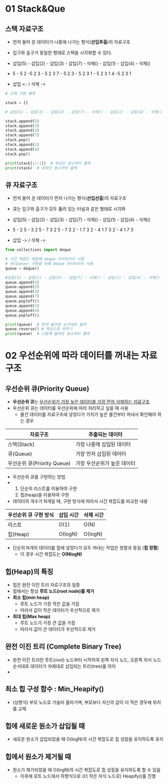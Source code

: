 # 01 Stack&Que

## 스택 자료구조



- 먼저 들어 온 데이터가 나중에 나가는 형식(**선입후출**)의 자료구조

- 입구와 출구가 동일한 형태로 스택을 시각화할 수 있다.

- 삽입(5) - 삽입(2) - 삽입(3) - 삽입(7) - 삭제() - 삽입(1) - 삽입(4) - 삭제()

- 5 - 5 2 -5 2 3 - 5 2 3 7 - 5 2 3 - 5 2 3 1 - 5 2 3 1 4 -5 2 3 1

- 삽입 <- / 삭제 ->

```python
# 스택 구현 예제

stack = []

# 삽입(5) - 삽입(2) - 삽입(3) - 삽입(7) - 삭제() - 삽입(1) - 삽입(4) - 삭제()

stack.append(5)
stack.append(2)
stack.append(3)
stack.append(7)
stack.pop()
stack.append(1)
stack.append(4)
stack.pop()

print(stack[::-1])  # 최상단 원소부터 출력
print(stack)  # 최하단 원소부터 출력
```



## 큐 자료구조



- 먼저 들어 온 데이터가 먼저 나가는 형식(**선입선출**)의 자료구조

- 큐는 입구와 출구가 모두 뚫려 있는 터널과 같은 형태로 시각화

- 삽입(5) - 삽입(2) - 삽입(3) - 삽입(7) - 삭제() - 삽입(1) - 삽입(4) - 삭제()

- 5 - 2 5 - 3 2 5 - 7 3 2 5 - 7 3 2 - 1 7 3 2 - 4 1 7 3 2 - 4 1 7 3

- 삽입 -> / 삭제 ->

```python
from collections import deque

# 시간 복잡도 때문에 deque 라이브러리 사용
# 큐(Queue) 구현을 위해 deque 라이브러리 사용
queue = deque() 

#삽입(5) - 삽입(2) - 삽입(3) - 삽입(7) - 삭제() - 삽입(1) - 삽입(4) - 삭제()
queue.append(5)
queue.append(2)
queue.append(3)
queue.append(7)
queue.popleft()
queue.append(1)
queue.append(4)
queue.popleft()

print(queue)  # 먼저 들어온 순서대로 출력
queue.reverse() # 역순으로 바꾸기
print(queue)  # 나중에 들어온 원소부터 출력
```





# 02 우선순위에 따라 데이터를 꺼내는 자료구조

## 우선순위 큐(Priority Queue)

- **우선순위 큐**는 <u>우선순위가 가장 높은 데이터를 가장 먼저 삭제하는 자료구조</u>
- 우선순위 큐는 데이터를 우선순위에 따라 처리하고 싶을 때 사용
  - 물건 데이터를 자료구조에 넣었다가 가치가 높은 물건부터 꺼내서 확인해야 하는 경우

| 자료구조                    | 추출되는 데이터             |
| --------------------------- | --------------------------- |
| 스택(Stack)                 | 가장 나중에 삽입된 데이터   |
| 큐(Queue)                   | 가장 먼저 삽입된 데이터     |
| 우선순위 큐(Priority Queue) | 가장 우선순위가 높은 데이터 |



- 우선순위 큐를 구현하는 방법
- 1. 단순히 리스트를 이용하여 구현
  2. 힙(heap)을 이용하여 구현
- 데이터의 개수가 N개일 때, 구현 방식에 따라서 시간 복잡도를 비교한 내용

| 우선순위 큐 구현 방식 | 삽입 시간 | 삭제 시간 |
| --------------------- | --------- | --------- |
| 리스트                | O(1)      | O(N)      |
| 힙(Heap)              | O(logN)   | O(logN)   |



- 단순히 N개의 데이터를 힙에 넣었다가 모두 꺼내는 작업은 정렬과 동일 (**힙 정렬**)
  - 이 경우 시간 복잡도는 **O(NlogN)**



## 힙(Heap)의 특징

- 힙은 완전 이진 트리 자료구조의 일종
- 힙에서는 항상 **루트 노드(root node)를 제거**
- **최소 힙(min heap)**
  - 루트 노드가 가장 작은 값을 가짐
  - 따라서 값이 작은 데이터가 우선적으로 제거
- **최대 힙(Max heap)**
  - 루트 노드가 가장 큰 값을 가짐
  - 따라서 값이 큰 데이터가 우선적으로 제거





## 완전 이진 트리 (Complete Binary Tree)

- 완전 이진 트리란 루트(root) 노드부터 시작하여 왼쪽 자식 노드, 오른쪽 자식 노드 순서대로 데이터가 차례대로 삽입되는 트리(tree)를 의미
- 



## 최소 힙 구성 함수 : Min_Heapify()

- (상향식) 부모 노드로 거슬러 올라가며, 부모보다 자신의 값이 더 작은 경우에 위치를 교체



## 힙에 새로운 원소가 삽입될 때

- 새로운 원소가 삽입되었을 때 O(logN)의 시간 복잡도로 힙 성질을 유지하도록 유지



## 힙에서 원소가 제거될 때

- 원소가 제거되었을 때 O(logN)의 시간 복잡도로 힙 성질을 유지하도록 할 수 있음
  - 이후에 로트 노드에서 하향식으로 (더 작은 자식 노드로) Heapify()를 진행


